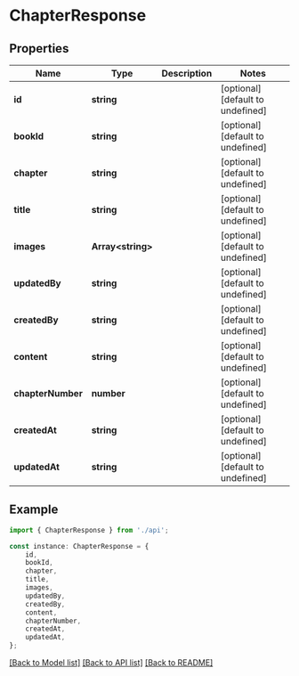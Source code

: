 # ChapterResponse


## Properties

Name | Type | Description | Notes
------------ | ------------- | ------------- | -------------
**id** | **string** |  | [optional] [default to undefined]
**bookId** | **string** |  | [optional] [default to undefined]
**chapter** | **string** |  | [optional] [default to undefined]
**title** | **string** |  | [optional] [default to undefined]
**images** | **Array&lt;string&gt;** |  | [optional] [default to undefined]
**updatedBy** | **string** |  | [optional] [default to undefined]
**createdBy** | **string** |  | [optional] [default to undefined]
**content** | **string** |  | [optional] [default to undefined]
**chapterNumber** | **number** |  | [optional] [default to undefined]
**createdAt** | **string** |  | [optional] [default to undefined]
**updatedAt** | **string** |  | [optional] [default to undefined]

## Example

```typescript
import { ChapterResponse } from './api';

const instance: ChapterResponse = {
    id,
    bookId,
    chapter,
    title,
    images,
    updatedBy,
    createdBy,
    content,
    chapterNumber,
    createdAt,
    updatedAt,
};
```

[[Back to Model list]](../README.md#documentation-for-models) [[Back to API list]](../README.md#documentation-for-api-endpoints) [[Back to README]](../README.md)
